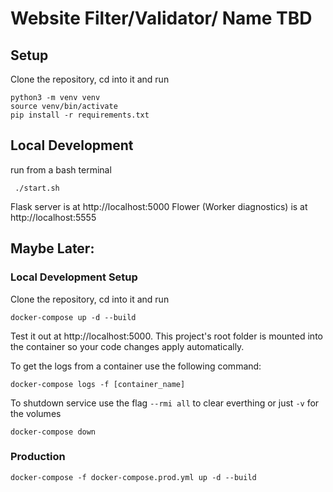 # Website Filter/Validator/ Name TBD

## Setup

Clone the repository, cd into it and run

```
python3 -m venv venv
source venv/bin/activate
pip install -r requirements.txt
```

## Local Development

run from a bash terminal

```
 ./start.sh
```

Flask server is at http://localhost:5000
Flower (Worker diagnostics) is at http://localhost:5555

## Maybe Later:

### Local Development Setup

Clone the repository, cd into it and run

```
docker-compose up -d --build
```

Test it out at http://localhost:5000. This project's root folder is mounted into the container so your code changes apply automatically.

To get the logs from a container use the following command:

```
docker-compose logs -f [container_name]
```

To shutdown service use the flag `--rmi all` to clear everthing or just `-v` for the volumes

```
docker-compose down
```

### Production

```
docker-compose -f docker-compose.prod.yml up -d --build
```
